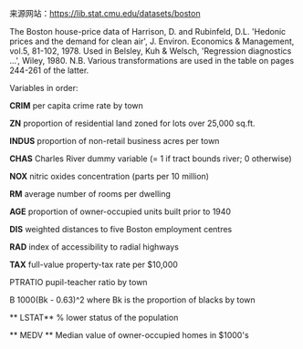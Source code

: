 来源网站：https://lib.stat.cmu.edu/datasets/boston

The Boston house-price data of Harrison, D. and Rubinfeld, D.L. 'Hedonic prices and the demand for clean air', J. Environ. Economics & Management, vol.5, 81-102, 1978.   Used in Belsley, Kuh & Welsch, 'Regression diagnostics ...', Wiley, 1980.   N.B. Various transformations are used in the table on pages 244-261 of the latter.

 Variables in order:
 
**CRIM** per capita crime rate by town

 **ZN** proportion of residential land zoned for lots over 25,000 sq.ft.
 
**INDUS** proportion of non-retail business acres per town
 
 **CHAS** Charles River dummy variable (= 1 if tract bounds river; 0 otherwise)
 
 **NOX** nitric oxides concentration (parts per 10 million)
 
 **RM** average number of rooms per dwelling
 
 **AGE** proportion of owner-occupied units built prior to 1940
 
 **DIS** weighted distances to five Boston employment centres
 
 **RAD** index of accessibility to radial highways
 
 **TAX** full-value property-tax rate per $10,000
 
 PTRATIO  pupil-teacher ratio by town
 
 B        1000(Bk - 0.63)^2 where Bk is the proportion of blacks by town
 
** LSTAT**    % lower status of the population
 
** MEDV **    Median value of owner-occupied homes in $1000's
